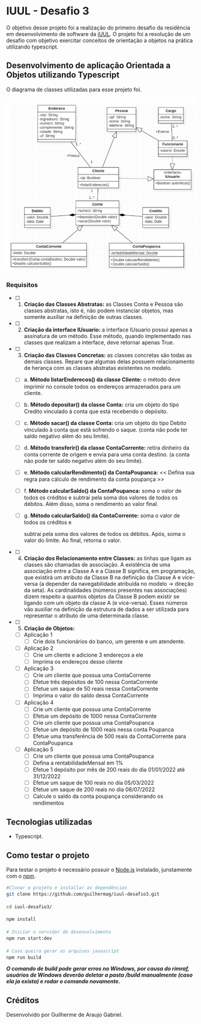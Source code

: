 # IUUL - Desafio 3

O objetivo desse projeto foi a realização do primeiro desafio da residência em desenvolvimento de software da [iUUL](https://iuul.com.br/). O projeto foi a resolução de um desafio com objetivo exercitar conceitos de orientação a objetos na prática utilizando typescript.

## Desenvolvimento de aplicação Orientada a Objetos utilizando Typescript

O diagrama de classes utilizadas para esse projeto foi.

![diagrama classes](./img/esquemaPOO.png)

### Requisitos

- [ ] 1. **Criação das Classes Abstratas:** as Classes Conta e Pessoa são classes abstratas, isto é,
     não podem instanciar objetos, mas somente auxiliar na definição de outras classes.
- [ ] 2. **Criação da interface IUsuario:** a interface IUsuario possui apenas a assinatura de um
     método. Esse método, quando implementado nas classes que realizam a interface, deve
     retornar apenas True.
- [ ] 3. **Criação das Classes Concretas:** as classes concretas são todas as demais classes. Repare
     que algumas delas possuem relacionamento de herança com as classes abstratas existentes
     no modelo.

  - [ ] a. **Método listarEnderecos() da classe Cliente:** o método deve imprimir no console
        todos os endereços armazenados para um cliente.
  - [ ] b. **Método depositar() da classe Conta:** cria um objeto do tipo Credito vinculado à
        conta que está recebendo o depósito.
  - [ ] c. **Método sacar() da classe Conta:** cria um objeto do tipo Debito vinculado à conta
        que está sofrendo o saque. (conta não pode ter saldo negativo além do seu limite).
  - [ ] d. **Método transferir() da classe ContaCorrente:** retira dinheiro da conta corrente de
        origem e envia para uma conta destino. (a conta não pode ter saldo negativo além
        do seu limite).
  - [ ] e. **Método calcularRendimento() da ContaPoupanca:** << Defina sua regra para
        cálculo de rendimento da conta poupança >>
  - [ ] f. **Método calcularSaldo() da ContaPoupanca:** soma o valor de todos os créditos e
        subtrai pela soma dos valores de todos os débitos. Além disso, soma o rendimento
        ao valor final.
  - [ ] g. **Método calcularSaldo() da ContaCorrente:** soma o valor de todos os créditos e

    subtrai pela soma dos valores de todos os débitos. Após, soma o valor do limite. Ao
    final, retorna o valor.

- [ ] 4. **Criação dos Relacionamento entre Classes:** as linhas que ligam as classes são chamadas
     de associação. A existência de uma associação entre a Classe A e a Classe B significa, em
     programação, que existirá um atributo da Classe B na definição da Classe A e vice-versa (a
     depender da navegabilidade atribuída no modelo → direção da seta). As cardinalidades
     (números presentes nas associações) dizem respeito a quantos objetos da Classe B podem
     existir se ligando com um objeto da classe A (e vice-versa). Esses números vão auxiliar na
     definição da estrutura de dados a ser utilizada para representar o atributo de uma determinada
     classe.
- [ ] 5. **Criação de Objetos:**
  - [ ] Aplicação 1
    - [ ] Crie dois funcionários do banco, um gerente e um atendente.
  - [ ] Aplicação 2
    - [ ] Crie um cliente e adicione 3 endereços a ele
    - [ ] Imprima os endereços desse cliente
  - [ ] Aplicação 3
    - [ ] Crie um cliente que possua uma ContaCorrente
    - [ ] Efetue três depósitos de 100 nessa ContaCorrente
    - [ ] Efetue um saque de 50 reais nessa ContaCorrente
    - [ ] Imprima o valor do saldo dessa ContaCorrente
  - [ ] Aplicação 4
    - [ ] Crie um cliente que possua uma ContaCorrente
    - [ ] Efetue um depósito de 1000 nessa ContaCorrente
    - [ ] Crie um cliente que possua uma ContaPoupanca
    - [ ] Efetue um depósito de 1000 reais nessa conta Poupanca
    - [ ] Efetue uma transferência de 500 reais da ContaCorrente para ContaPoupanca
  - [ ] Aplicação 5
    - [ ] Crie um cliente que possua uma ContaPoupanca
    - [ ] Defina a rentabilidadeMensal em 1%
    - [ ] Efetue 1 depósito por mês de 200 reais do dia 01/01/2022 até 31/12/2022
    - [ ] Efetue um saque de 100 reais no dia 05/03/2022
    - [ ] Efetue um saque de 200 reais no dia 08/07/2022
    - [ ] Calcule o saldo da conta poupança considerando os rendimentos

## Tecnologias utilizadas

- Typescript.

## Como testar o projeto

Para testar o projeto é necessário possuir o [Node.js](https://nodejs.org/en/) instalado, junstamente com o [npm](https://www.npmjs.com/).

```bash
#Clonar o projeto e installar as dependências
git clone https://github.com/guilhermag/iuul-desafio3.git

cd iuul-desafio3/

npm install

# Iniciar o servidor de desenvolvimento
npm run start:dev

# Caso queira gerar os arquivos javascript
npm run build
```

**_O comando de build pode gerar erros no Windows, por causa do rimraf, usuários de Windows deverão deletar a pasta /build manualmente (caso ela ja exista) e rodar o comando novamente._**

## Créditos

Desenvolvido por Guilherme de Araujo Gabriel.
